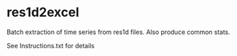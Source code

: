 # res1d2excel

Batch extraction of time series from res1d files. Also produce common stats.

See Instructions.txt for details
